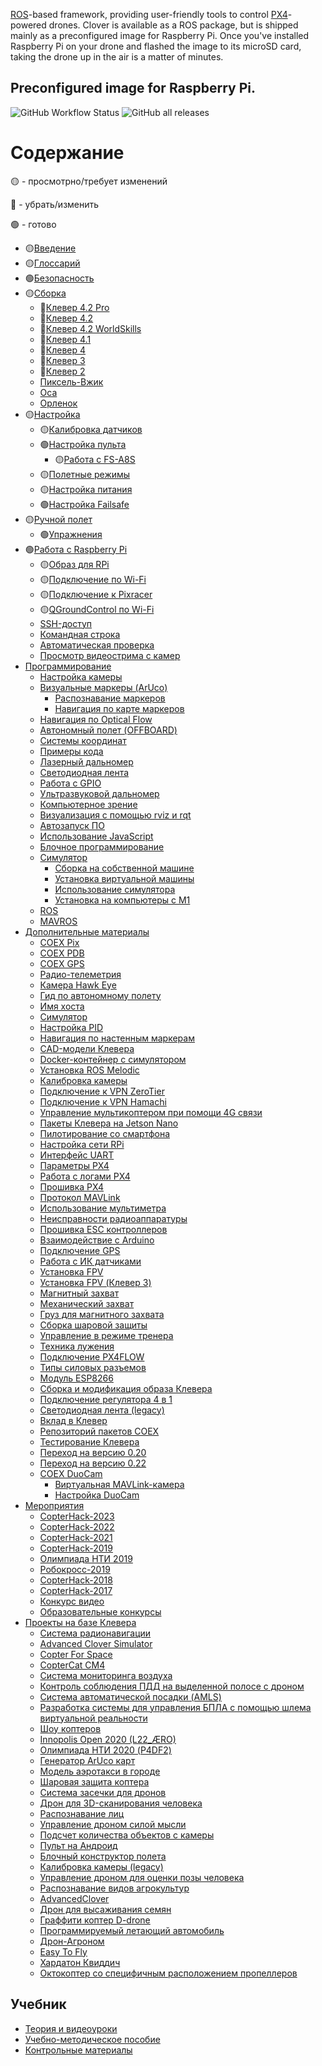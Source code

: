 [ROS](https://www.ros.org)-based framework, providing user-friendly tools to control [PX4](https://px4.io)-powered drones. Clover is available as a ROS package, but is shipped mainly as a preconfigured image for Raspberry Pi. Once you've installed Raspberry Pi on your drone and flashed the image to its microSD card, taking the drone up in the air is a matter of minutes.

## Preconfigured image for Raspberry Pi.

![GitHub Workflow Status](https://img.shields.io/github/actions/workflow/status/CopterExpress/clover/build-image.yaml?branch=master)
![GitHub all releases](https://img.shields.io/github/downloads/CopterExpress/clover/total)

# Содержание

🟡 - просмотрно/требует изменений

🔴 - убрать/изменить

🟢 - готово

* 🟡[Введение](docs/ru/README.md)
* 🟡[Глоссарий](docs/ru/glossary.md)
* 🟢[Безопасность](docs/ru/safety.md)
* 🟡[Сборка](docs/ru/assembly.md)
  * 🔴[Клевер 4.2 Pro](docs/ru/assemble_4_2_pro.md)
  * 🔴[Клевер 4.2](docs/ru/assemble_4_2.md)
  * 🔴[Клевер 4.2 WorldSkills](docs/ru/assemble_4_2_ws.md)
  * 🔴[Клевер 4.1](docs/ru/assemble_4_1.md)
  * 🔴[Клевер 4](docs/ru/assemble_4.md)
  * 🔴[Клевер 3](docs/ru/assemble_3.md)
  * 🔴[Клевер 2](docs/ru/assemble_2.md)
  * [Пиксель-Вжик]()
  * [Оса]()
  * [Орленок]()
* 🟡[Настройка](docs/ru/setup.md)
  * 🟡[Калибровка датчиков](docs/ru/calibration.md)
  * 🟢[Настройка пульта](docs/ru/radio.md)
    * 🟡[Работа с FS-A8S](docs/ru/rc_flysky_a8s.md)
  * 🟡[Полетные режимы](docs/ru/modes.md)
  * 🟡[Настройка питания](docs/ru/power.md)
  * 🟢[Настройка Failsafe](docs/ru/failsafe.md)
* 🟡[Ручной полет](docs/ru/flight.md)
  * 🟢[Упражнения](docs/ru/flight_exercises.md)
* 🟢[Работа с Raspberry Pi](docs/ru/raspberry.md)
  * 🟡[Образ для RPi](docs/ru/image.md)
  * 🟡[Подключение по Wi-Fi](docs/ru/wifi.md)
  * 🟡[Подключение к Pixracer](docs/ru/connection.md)
  * 🟡[QGroundControl по Wi-Fi](docs/ru/gcs_bridge.md)
  * [SSH-доступ](docs/ru/ssh.md)
  * [Командная строка](docs/ru/cli.md)
  * [Автоматическая проверка](docs/ru/selfcheck.md)
  * [Просмотр видеострима с камер](docs/ru/web_video_server.md)
* [Программирование](docs/ru/programming.md)
  * [Настройка камеры](docs/ru/camera_setup.md)
  * [Визуальные маркеры (ArUco)](docs/ru/aruco.md)
    * [Распознавание маркеров](docs/ru/aruco_marker.md)
    * [Навигация по карте маркеров](docs/ru/aruco_map.md)
  * [Навигация по Optical Flow](docs/ru/optical_flow.md)
  * [Автономный полет (OFFBOARD)](docs/ru/simple_offboard.md)
  * [Системы координат](docs/ru/frames.md)
  * [Примеры кода](docs/ru/snippets.md)
  * [Лазерный дальномер](docs/ru/laser.md)
  * [Светодиодная лента](docs/ru/leds.md)
  * [Работа с GPIO](docs/ru/gpio.md)
  * [Ультразвуковой дальномер](docs/ru/sonar.md)
  * [Компьютерное зрение](docs/ru/camera.md)
  * [Визуализация с помощью rviz и rqt](docs/ru/rviz.md)
  * [Автозапуск ПО](docs/ru/autolaunch.md)
  * [Использование JavaScript](docs/ru/javascript.md)
  * [Блочное программирование](docs/ru/blocks.md)
  * [Симулятор](docs/ru/simulation.md)
    * [Сборка на собственной машине](docs/ru/simulation_native.md)
    * [Установка виртуальной машины](docs/ru/simulation_vm.md)
    * [Использование симулятора](docs/ru/simulation_usage.md)
    * [Установка на компьютеры c M1](docs/ru/simulation_m1.md)
  * [ROS](docs/ru/ros.md)
  * [MAVROS](docs/ru/mavros.md)
* [Дополнительные материалы](docs/ru/supplementary.md)
  * [COEX Pix](docs/ru/coex_pix.md)
  * [COEX PDB](docs/ru/coex_pdb.md)
  * [COEX GPS](docs/ru/coex_gps.md)
  * [Радио-телеметрия](docs/ru/radio_telemetry.md)
  * [Камера Hawk Eye](docs/ru/hawk_eye.md)
  * [Гид по автономному полету](docs/ru/auto_setup.md)
  * [Имя хоста](docs/ru/hostname.md)
  * [Симулятор](docs/ru/sitl.md)
  * [Настройка PID](docs/ru/pid_tuning.md)
  * [Навигация по настенным маркерам](docs/ru/wall_aruco.md)
  * [CAD-модели Клевера](docs/ru/models.md)
  * [Docker-контейнер с симулятором](docs/ru/sitl_docker.md)
  * [Установка ROS Melodic](docs/ru/ros-install.md)
  * [Калибровка камеры](docs/ru/camera_calibration.md)
  * [Подключение к VPN ZeroTier](docs/ru/zerotier_vpn.md)
  * [Подключение к VPN Hamachi](docs/ru/hamachi_vpn.md)
  * [Управление мультикоптером при помощи 4G связи](docs/ru/4g.md)
  * [Пакеты Клевера на Jetson Nano](docs/ru/jetson_nano.md)
  * [Пилотирование со смартфона](docs/ru/rc.md)
  * [Настройка сети RPi](docs/ru/network.md)
  * [Интерфейс UART](docs/ru/uart.md)
  * [Параметры PX4](docs/ru/parameters.md)
  * [Работа с логами PX4](docs/ru/flight_logs.md)
  * [Прошивка PX4](docs/ru/firmware.md)
  * [Протокол MAVLink](docs/ru/mavlink.md)
  * [Использование мультиметра](docs/ru/test_connection.md)
  * [Неисправности радиоаппаратуры](docs/ru/radioerrors.md)
  * [Прошивка ESC контроллеров](docs/ru/esc_firmware.md)
  * [Взаимодействие с Arduino](docs/ru/arduino.md)
  * [Подключение GPS](docs/ru/gps.md)
  * [Работа с ИК датчиками](docs/ru/ir_sensors.md)
  * [Установка FPV](docs/ru/fpv_clover_4_2.md)
  * [Установка FPV (Клевер 3)](docs/ru/fpv.md)
  * [Магнитный захват](docs/ru/magnetic_grip.md)
  * [Механический захват](docs/ru/mechanical_grip.md)
  * [Груз для магнитного захвата](docs/ru/magnetic_grip_load.md)
  * [Сборка шаровой защиты](docs/ru/sphere_guard.md)
  * [Управление в режиме тренера](docs/ru/trainer_mode.md)
  * [Техника лужения](docs/ru/tinning.md)
  * [Подключение PX4FLOW](docs/ru/px4flow.md)
  * [Типы силовых разъемов](docs/ru/connectortypes.md)
  * [Модуль ESP8266](docs/ru/esp8266_bridge.md)
  * [Сборка и модификация образа Клевера](docs/ru/image_building.md)
  * [Подключение регулятора 4 в 1](docs/ru/4in1.md)
  * [Светодиодная лента (legacy)](docs/ru/leds_old.md)
  * [Вклад в Клевер](docs/ru/contributing.md)
  * [Репозиторий пакетов COEX](docs/ru/packages.md)
  * [Тестирование Клевера](docs/ru/testing.md)
  * [Переход на версию 0.20](docs/ru/migrate20.md)
  * [Переход на версию 0.22](docs/ru/migrate22.md)
  * [COEX DuoCam](docs/ru/duocam.md)
    * [Виртуальная MAVLink-камера](docs/ru/duocam_mavlink.md)
    * [Настройка DuoCam](docs/ru/duocam_setup.md)
* [Мероприятия](docs/ru/events.md)
  * [CopterHack-2023](docs/ru/copterhack2023.md)
  * [CopterHack-2022](docs/ru/copterhack2022.md)
  * [CopterHack-2021](docs/ru/copterhack2021.md)
  * [CopterHack-2019](docs/ru/copterhack2019.md)
  * [Олимпиада НТИ 2019](docs/ru/nti2019.md)
  * [Робокросс-2019](docs/ru/robocross2019.md)
  * [CopterHack-2018](docs/ru/copterhack2018.md)
  * [CopterHack-2017](docs/ru/copterhack2017.md)
  * [Конкурс видео](docs/ru/video_contest.md)
  * [Образовательные конкурсы](docs/ru/educational_contests.md)
* [Проекты на базе Клевера](docs/ru/projects.md)
  * [Система радионавигации](docs/ru/nav-beacon.md)
  * [Advanced Clover Simulator](docs/ru/advanced_clover_simulator.md)
  * [Copter For Space](docs/ru/c4s.md)
  * [CopterCat CM4](docs/ru/copter_cat.md)
  * [Система мониторинга воздуха](docs/ru/air_monitor.md)
  * [Контроль соблюдения ПДД на выделенной полосе с дроном](docs/ru/lane_control.md)
  * [Система автоматической посадки (AMLS)](docs/ru/amls.md)
  * [Разработка системы для управления БПЛА с помощью шлема виртуальной реальности](docs/ru/remote-control-with-oculusvr.md)
  * [Шоу коптеров](docs/ru/clever-show.md)
  * [Innopolis Open 2020 (L22_ÆRO)](docs/ru/innopolis_open_L22_AERO.md)
  * [Олимпиада НТИ 2020 (P4DF2)](docs/ru/nti2020_p4df2.md)
  * [Генератор ArUco карт](docs/ru/arucogenmap.md)
  * [Модель аэротакси в городе](docs/ru/bigchallenges.md)
  * [Шаровая защита коптера](docs/ru/shield.md)
  * [Система засечки для дронов](docs/ru/race_timing_sys_copterhack.md)
  * [Дрон для 3D-сканирования человека](docs/ru/3dscan.md)
  * [Распознавание лиц](docs/ru/face_recognition.md)
  * [Управление дроном силой мысли](docs/ru/control_emotions.md)
  * [Подсчет количества объектов c камеры](docs/ru/object_counting.md)
  * [Пульт на Андроид](docs/ru/android.md)
  * [Блочный конструктор полета](docs/ru/clever_blocks.md)
  * [Калибровка камеры (legacy)](docs/ru/camera_calib.md)
  * [Управление дроном для оценки позы человека](docs/ru/human_pose_estimation_drone_control.md)
  * [Распознавание видов агрокультур](docs/ru/agriculture.md)
  * [AdvancedClover](docs/ru/advanced_clover.md)
  * [Дрон для высаживания семян](docs/ru/seeding_drone.md)
  * [Граффити коптер D-drone](docs/ru/ddrone.md)
  * [Программируемый летающий автомобиль](docs/ru/zaural_viking.md)
  * [Дрон-Агроном](docs/ru/drone-agronom.md)
  * [Easy To Fly](docs/ru/easytofly.md)
  * [Хардатон Квиддич](docs/ru/hardaton_quidditch.md)
  * [Октокоптер со специфичным расположением пропеллеров](docs/ru/oktazodg.md)

## Учебник

* [Теория и видеоуроки](lessons.md)
* [Учебно-методическое пособие](metod.md)
* [Контрольные материалы](tests.md)
